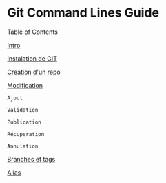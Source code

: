 # Git Command Lines Guide

Table of Contents

[Intro](https://github.com/cherifa-ghersi/GitCommandLinesGuide/master/README.md#intro)

[Instalation de GIT](https://github.com/cherifa-ghersi/GitCommandLinesGuide/README.md#installation)

[Creation d'un repo](https://github.com/cherifa-ghersi/GitCommandLinesGuide/README.md#creation)

[Modification](https://github.com/cherifa-ghersi/GitCommandLinesGuide/README.md#modif)

    Ajout  

    Validation

    Publication

    Récuperation

    Annulation

[Branches et tags](https://github.com/cherifa-ghersi/GitCommandLinesGuide/README.md#branches&tags)

[Alias](https://github.com/cherifa-ghersi/GitCommandLinesGuide/README.md#alias)


